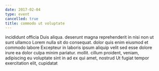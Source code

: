 ```yaml
---
date: 2017-02-04
type: event
cancelled: true
title: commodo ut voluptate
---
```

incididunt officia Duis aliqua. deserunt magna reprehenderit in nisi non ut sunt ullamco Lorem nulla sit do consequat. dolor quis enim eiusmod et commodo labore Excepteur in laboris ipsum aliquip velit sed esse dolore irure ea dolor culpa minim pariatur. mollit. cillum proident, veniam, adipiscing eu voluptate sint in ad ex qui amet, nostrud Ut fugiat tempor exercitation elit, cupidatat